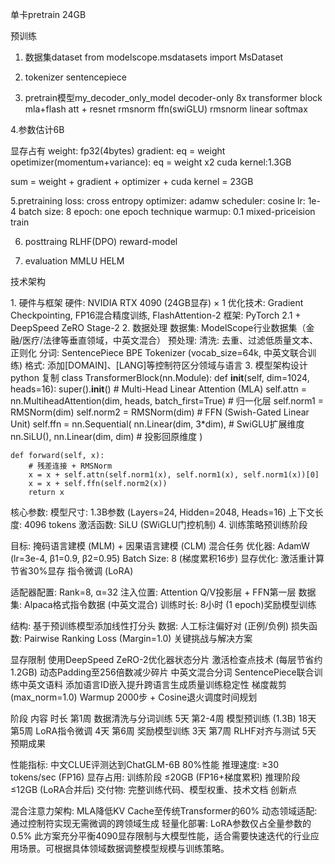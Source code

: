 单卡pretrain 24GB

预训练
1.  数据集dataset 
from modelscope.msdatasets import MsDataset

2. tokenizer 
sentencepiece


3.  pretrain模型my_decoder_only_model
decoder-only 
8x transformer block 
    mla+flash att + resnet
    rmsnorm
    ffn(swiGLU)
    rmsnorm
linear
softmax

4.参数估计6B

显存占有
weight: fp32(4bytes)
gradient: eq = weight
opetimizer(momentum+variance): eq = weight x2
cuda kernel:1.3GB

sum = weight + gradient + optimizer + cuda kernel = 23GB

5.pretraining
    loss: cross entropy 
    optimizer: adamw
    scheduler: cosine
    lr: 1e-4
    batch size: 8
    epoch: one epoch technique
    warmup: 0.1
    mixed-priceision train

6. posttraing
RLHF(DPO)
    reward-model

7. evaluation
MMLU HELM


技术架构

​1. 硬件与框架
​硬件: NVIDIA RTX 4090 (24GB显存) × 1
​优化技术: Gradient Checkpointing, FP16混合精度训练, FlashAttention-2
​框架: PyTorch 2.1 + DeepSpeed ZeRO Stage-2
​2. 数据处理
​数据集: ModelScope行业数据集（金融/医疗/法律等垂直领域，中英文混合）
​预处理:
清洗: 去重、过滤低质量文本、正则化
分词: SentencePiece BPE Tokenizer (vocab_size=64k, 中英文联合训练)
格式: 添加[DOMAIN]、[LANG]等控制符区分领域与语言
​3. 模型架构设计
python
复制
class TransformerBlock(nn.Module):
    def __init__(self, dim=1024, heads=16):
        super().__init__()
        # Multi-Head Linear Attention (MLA)
        self.attn = nn.MultiheadAttention(dim, heads, batch_first=True)
        # 归一化层
        self.norm1 = RMSNorm(dim)
        self.norm2 = RMSNorm(dim)
        # FFN (Swish-Gated Linear Unit)
        self.ffn = nn.Sequential(
            nn.Linear(dim, 3*dim),  # SwiGLU扩展维度
            nn.SiLU(),
            nn.Linear(dim, dim)      # 投影回原维度
        )
    
    def forward(self, x):
        # 残差连接 + RMSNorm
        x = x + self.attn(self.norm1(x), self.norm1(x), self.norm1(x))[0]
        x = x + self.ffn(self.norm2(x))
        return x
​核心参数:
模型尺寸: 1.3B参数 (Layers=24, Hidden=2048, Heads=16)
上下文长度: 4096 tokens
激活函数: SiLU (SWiGLU门控机制)
​4. 训练策略
​预训练阶段

目标: 掩码语言建模 (MLM) + 因果语言建模 (CLM) 混合任务
优化器: AdamW (lr=3e-4, β1=0.9, β2=0.95)
Batch Size: 8 (梯度累积16步)
显存优化: 激活重计算节省30%显存
​指令微调 (LoRA)

适配器配置:
Rank=8, α=32
注入位置: Attention Q/V投影层 + FFN第一层
数据集: Alpaca格式指令数据 (中英文混合)
训练时长: 8小时 (1 epoch)
​奖励模型训练

结构: 基于预训练模型添加线性打分头
数据: 人工标注偏好对 (正例/负例)
损失函数: Pairwise Ranking Loss (Margin=1.0)
​关键挑战与解决方案

​显存限制
使用DeepSpeed ZeRO-2优化器状态分片
激活检查点技术 (每层节省约1.2GB)
动态Padding至256倍数减少碎片
​中英文混合分词
SentencePiece联合训练中英文语料
添加语言ID嵌入提升跨语言生成质量
​训练稳定性
梯度裁剪 (max_norm=1.0)
Warmup 2000步 + Cosine退火调度
​时间规划

阶段	内容	时长
第1周	数据清洗与分词训练	5天
第2-4周	模型预训练 (1.3B)	18天
第5周	LoRA指令微调	4天
第6周	奖励模型训练	3天
第7周	RLHF对齐与测试	5天
​预期成果

​性能指标:
中文CLUE评测达到ChatGLM-6B 80%性能
推理速度: ≥30 tokens/sec (FP16)
​显存占用:
训练阶段 ≤20GB (FP16+梯度累积)
推理阶段 ≤12GB (LoRA合并后)
​交付物: 完整训练代码、模型权重、技术文档
​创新点

​混合注意力架构: MLA降低KV Cache至传统Transformer的60%
​动态领域适配: 通过控制符实现无需微调的跨领域生成
​轻量化部署: LoRA参数仅占全量参数的0.5%
此方案充分平衡4090显存限制与大模型性能，适合需要快速迭代的行业应用场景。可根据具体领域数据调整模型规模与训练策略。
